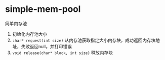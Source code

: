 # simple-mem-pool
简单内存池

1. 初始化内存池大小
2. `char* request(int size)` 从内存池获取指定大小内存块，成功返回内存块地址，失败返回null，并打印错误
3. `void release(char* block, int size)` 释放内存块
